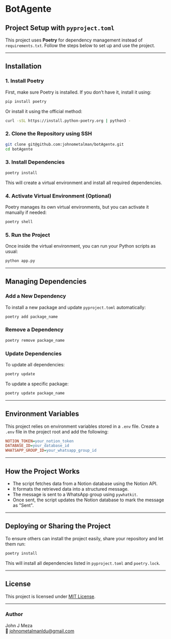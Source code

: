 # BotAgente

## Project Setup with `pyproject.toml`

This project uses **Poetry** for dependency management instead of `requirements.txt`. Follow the steps below to set up and use the project.

---

## Installation

### 1. Install Poetry
First, make sure Poetry is installed. If you don’t have it, install it using:

```sh
pip install poetry
```

Or install it using the official method:
```sh
curl -sSL https://install.python-poetry.org | python3 -
```

### 2. Clone the Repository using SSH
```sh
git clone git@github.com:johnometalman/botAgente.git
cd botAgente
```

### 3. Install Dependencies
```sh
poetry install
```
This will create a virtual environment and install all required dependencies.

### 4. Activate Virtual Environment (Optional)
Poetry manages its own virtual environments, but you can activate it manually if needed:

```sh
poetry shell
```

### 5. Run the Project
Once inside the virtual environment, you can run your Python scripts as usual:
```sh
python app.py
```

---

## Managing Dependencies

### Add a New Dependency
To install a new package and update `pyproject.toml` automatically:
```sh
poetry add package_name
```

### Remove a Dependency
```sh
poetry remove package_name
```

### Update Dependencies
To update all dependencies:
```sh
poetry update
```

To update a specific package:
```sh
poetry update package_name
```

---

## Environment Variables
This project relies on environment variables stored in a `.env` file. Create a `.env` file in the project root and add the following:

```ini
NOTION_TOKEN=your_notion_token
DATABASE_ID=your_database_id
WHATSAPP_GROUP_ID=your_whatsapp_group_id
```

---

## How the Project Works
- The script fetches data from a Notion database using the Notion API.
- It formats the retrieved data into a structured message.
- The message is sent to a WhatsApp group using `pywhatkit`.
- Once sent, the script updates the Notion database to mark the message as "Sent".

---

## Deploying or Sharing the Project
To ensure others can install the project easily, share your repository and let them run:
```sh
poetry install
```
This will install all dependencies listed in `pyproject.toml` and `poetry.lock`.

---

## License
This project is licensed under [MIT License](LICENSE).

---

### Author
John J Meza  
📧 johnometalmanldu@gmail.com

